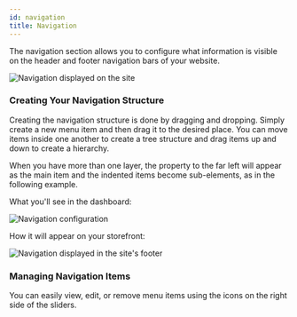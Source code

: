 ```yaml
---
id: navigation
title: Navigation
---
```


The navigation section allows you to configure what information is visible on the header and footer navigation bars of your website. 

![Navigation displayed on the site](/assets/dashboard-config/20.png)


### Creating Your Navigation Structure

Creating the navigation structure is done by dragging and dropping. Simply create a new menu item and then drag it to the desired place. You can move items inside one another to create a tree structure and drag items up and down to create a hierarchy.

When you have more than one layer, the property to the far left will appear as the main item and the indented items become sub-elements, as in the following example.

What you'll see in the dashboard:

![Navigation configuration](/assets/dashboard-config/21.png)

How it will appear on your storefront:

![Navigation displayed in the site's footer](/assets/dashboard-config/22.png)


### Managing Navigation Items

You can easily view, edit, or remove menu items using the icons on the right side of the sliders. 
